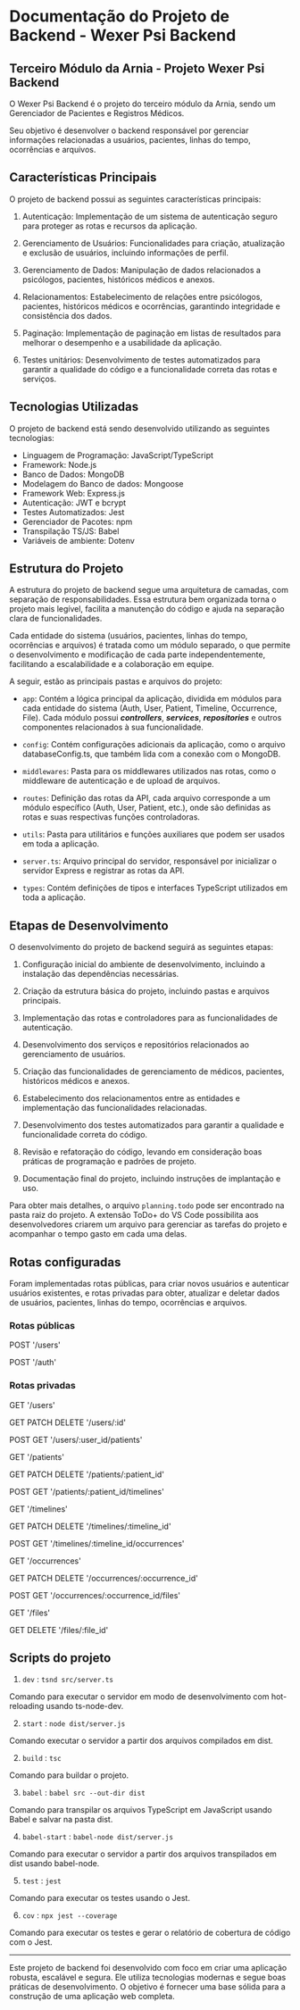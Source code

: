 # Documentação do Projeto de Backend - Wexer Psi Backend

## Terceiro Módulo da Arnia - Projeto Wexer Psi Backend

O Wexer Psi Backend é o projeto do terceiro módulo da Arnia, sendo um Gerenciador de Pacientes e Registros Médicos. 

Seu objetivo é desenvolver o backend responsável por gerenciar informações relacionadas a usuários, pacientes, linhas do tempo, ocorrências e arquivos.

## Características Principais

O projeto de backend possui as seguintes características principais:

1. Autenticação: Implementação de um sistema de autenticação seguro para proteger as rotas e recursos da aplicação.

2. Gerenciamento de Usuários: Funcionalidades para criação, atualização e exclusão de usuários, incluindo informações de perfil.

3. Gerenciamento de Dados: Manipulação de dados relacionados a psicólogos, pacientes, históricos médicos e anexos.

4. Relacionamentos: Estabelecimento de relações entre psicólogos, pacientes, históricos médicos e ocorrências, garantindo integridade e consistência dos dados.

5. Paginação: Implementação de paginação em listas de resultados para melhorar o desempenho e a usabilidade da aplicação.

6. Testes unitários: Desenvolvimento de testes automatizados para garantir a qualidade do código e a funcionalidade correta das rotas e serviços.

## Tecnologias Utilizadas

O projeto de backend está sendo desenvolvido utilizando as seguintes tecnologias:

- Linguagem de Programação: JavaScript/TypeScript
- Framework: Node.js
- Banco de Dados: MongoDB
- Modelagem do Banco de dados: Mongoose
- Framework Web: Express.js
- Autenticação: JWT e bcrypt
- Testes Automatizados: Jest
- Gerenciador de Pacotes: npm
- Transpilação TS/JS: Babel
- Variáveis de ambiente: Dotenv

## Estrutura do Projeto

A estrutura do projeto de backend segue uma arquitetura de camadas, com separação de responsabilidades. Essa estrutura bem organizada torna o projeto mais legível, facilita a manutenção do código e ajuda na separação clara de funcionalidades. 

Cada entidade do sistema (usuários, pacientes, linhas do tempo, ocorrências e arquivos) é tratada como um módulo separado, o que permite o desenvolvimento e modificação de cada parte independentemente, facilitando a escalabilidade e a colaboração em equipe.

A seguir, estão as principais pastas e arquivos do projeto:

- `app`: Contém a lógica principal da aplicação, dividida em módulos para cada entidade do sistema (Auth, User, Patient, Timeline, Occurrence, File). Cada módulo possui ***controllers***, ***services***, ***repositories*** e outros componentes relacionados à sua funcionalidade.

- `config`: Contém configurações adicionais da aplicação, como o arquivo databaseConfig.ts, que também lida com a conexão com o MongoDB.

- `middlewares`: Pasta para os middlewares utilizados nas rotas, como o middleware de autenticação e de upload de arquivos.

- `routes`: Definição das rotas da API, cada arquivo corresponde a um módulo específico (Auth, User, Patient, etc.), onde são definidas as rotas e suas respectivas funções controladoras.

- `utils`: Pasta para utilitários e funções auxiliares que podem ser usados em toda a aplicação.

- `server.ts`: Arquivo principal do servidor, responsável por inicializar o servidor Express e registrar as rotas da API.

- `types`: Contém definições de tipos e interfaces TypeScript utilizados em toda a aplicação.

## Etapas de Desenvolvimento

O desenvolvimento do projeto de backend seguirá as seguintes etapas:

1. Configuração inicial do ambiente de desenvolvimento, incluindo a instalação das dependências necessárias.

2. Criação da estrutura básica do projeto, incluindo pastas e arquivos principais.

3. Implementação das rotas e controladores para as funcionalidades de autenticação.

4. Desenvolvimento dos serviços e repositórios relacionados ao gerenciamento de usuários.

5. Criação das funcionalidades de gerenciamento de médicos, pacientes, históricos médicos e anexos.

6. Estabelecimento dos relacionamentos entre as entidades e implementação das funcionalidades relacionadas.

7. Desenvolvimento dos testes automatizados para garantir a qualidade e funcionalidade correta do código.

8. Revisão e refatoração do código, levando em consideração boas práticas de programação e padrões de projeto.

9. Documentação final do projeto, incluindo instruções de implantação e uso.

Para obter mais detalhes, o arquivo `planning.todo` pode ser encontrado na pasta raiz do projeto. A extensão ToDo+ do VS Code possibilita aos desenvolvedores criarem um arquivo para gerenciar as tarefas do projeto e acompanhar o tempo gasto em cada uma delas.

## Rotas configuradas

Foram implementadas rotas públicas, para criar novos usuários e autenticar usuários existentes, e rotas privadas para obter, atualizar e deletar dados de usuários, pacientes, linhas do tempo, ocorrências e arquivos.

### Rotas públicas

POST '/users'

POST '/auth'

### Rotas privadas

GET '/users'

GET PATCH DELETE '/users/:id'

POST GET '/users/:user_id/patients'

GET '/patients'

GET PATCH DELETE '/patients/:patient_id'

POST GET '/patients/:patient_id/timelines'

GET '/timelines'

GET PATCH DELETE '/timelines/:timeline_id'

POST GET '/timelines/:timeline_id/occurrences'

GET '/occurrences'

GET PATCH DELETE '/occurrences/:occurrence_id'

POST GET '/occurrences/:occurrence_id/files' 

GET '/files'

GET DELETE '/files/:file_id'

## Scripts do projeto

1. `dev` : `tsnd src/server.ts`

Comando para executar o servidor em modo de desenvolvimento com hot-reloading usando ts-node-dev.

2. `start` : `node dist/server.js`

Comando executar o servidor a partir dos arquivos compilados em dist.

2. `build` : `tsc`

Comando para buildar o projeto.

3. `babel` : `babel src --out-dir dist`

Comando para transpilar os arquivos TypeScript em JavaScript usando Babel e salvar na pasta dist.

4. `babel-start` : `babel-node dist/server.js`

Comando para executar o servidor a partir dos arquivos transpilados em dist usando babel-node.

5. `test` : `jest`

Comando para executar os testes usando o Jest.

6. `cov` : `npx jest --coverage`

Comando para executar os testes e gerar o relatório de cobertura de código com o Jest.

---

Este projeto de backend foi desenvolvido com foco em criar uma aplicação robusta, escalável e segura. Ele utiliza tecnologias modernas e segue boas práticas de desenvolvimento. O objetivo é fornecer uma base sólida para a construção de uma aplicação web completa.

